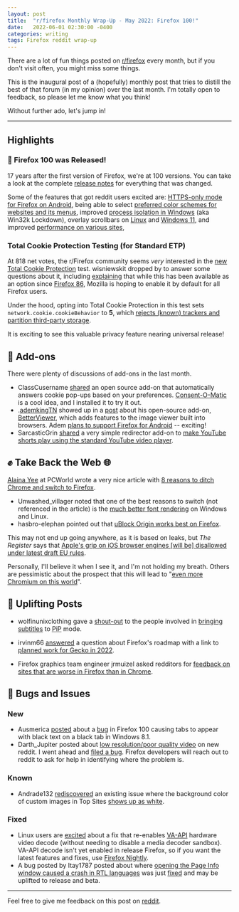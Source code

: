 ```yaml
---
layout: post
title:  "r/firefox Monthly Wrap-Up - May 2022: Firefox 100!"
date:   2022-06-01 02:30:00 -0400
categories: writing
tags: Firefox reddit wrap-up
---
```


There are a lot of fun things posted on [r/firefox](https://www.reddit.com/r/firefox/) every month, but if you don't visit often, you might miss some things. 

This is the inaugural post of a (hopefully) monthly post that tries to distill the best of that forum (in my opinion) over the last month. I'm totally open to feedback, so please let me know what you think!

Without further ado, let's jump in!

* * *

## Highlights

### 🎉 Firefox 100 was Released!

17 years after the first version of Firefox, we're at 100 versions. You can take a look at the complete [release notes](https://www.mozilla.org/firefox/100.0/releasenotes/) for everything that was changed. 

Some of the features that got reddit users excited are: [HTTPS-only mode for Firefox on Android](https://www.reddit.com/r/firefox/comments/ugvs6y/firefox_100_is_coming_to_us/i72vg5j/), being able to select [preferred color schemes for websites and its menus](https://www.reddit.com/r/firefox/comments/umbyvh/this_feature_is_pretty_good/), improved [process isolation in Windows](https://www.reddit.com/r/firefox/comments/uo5s9b/hacksmozillaorg_improved_process_isolation_in/) (aka Win32k Lockdown), overlay scrollbars on [Linux](https://www.reddit.com/r/firefox/comments/uhe0yz/firefox_100_is_released/i75bkwn/) and [Windows 11](https://www.reddit.com/r/firefox/comments/uhe0yz/firefox_100_is_released/i75wogs/), and improved [performance on various sites](https://www.reddit.com/r/firefox/comments/uhe0yz/firefox_100_is_released/i75ta84/),

### Total Cookie Protection Testing (for Standard ETP)

At 818 net votes, the r/Firefox community seems *very* interested in the [new Total Cookie Protection](https://www.reddit.com/r/firefox/comments/utt5kx/new_total_cookie_protection/) test. wisniewskit dropped by to answer some questions about it, including [explaining](https://www.reddit.com/r/firefox/comments/utt5kx/new_total_cookie_protection/i9cczo7/) that while this has been available as an option since [Firefox 86](https://blog.mozilla.org/security/2021/02/23/total-cookie-protection/), Mozilla is hoping to enable it by default for all Firefox users. 

Under the hood, opting into Total Cookie Protection in this test sets `network.cookie.cookieBehavior` to **5**, which [rejects (known) trackers and partition third-party storage](https://developer.mozilla.org/docs/Web/Privacy/State_Partitioning#disable_dynamic_state_partitioning).

It is exciting to see this valuable privacy feature nearing universal release!

## 🧩 Add-ons

There were plenty of discussions of add-ons in the last month. 

* ClassCusername [shared](https://www.reddit.com/r/firefox/comments/uxc7gk/consentomatic_a_firefox_addon_that_blocks_based/) an open source add-on that automatically answers cookie pop-ups based on your preferences. [Consent-O-Matic](https://addons.mozilla.org/firefox/addon/consent-o-matic/) is a cool idea, and I installed it to try it out.
* .[ademkingTN](https://www.reddit.com/user/ademkingTN) showed up in a [post](https://www.reddit.com/r/firefox/comments/uoubin/betterviewer_is_an_incredible_addon_for_viewing/) about his open-source add-on, [BetterViewer](https://addons.mozilla.org/firefox/addon/betterviewer/), which adds features to the image viewer built into browsers. Adem [plans to support Firefox for Android](https://www.reddit.com/r/firefox/comments/uoubin/betterviewer_is_an_incredible_addon_for_viewing/i8naosx/) -- exciting! 
*  SarcasticGrin [shared](https://www.reddit.com/r/firefox/comments/ujlg3z/an_ff_extension_to_make_youtube_shorts_play_as/) a very simple redirector add-on to [make YouTube shorts play using the standard YouTube video player](https://addons.mozilla.org/firefox/addon/redirect-shorts-to-youtube/).

## ✊ Take Back the Web 🌐

[Alaina Yee](https://twitter.com/morphingball) at PCWorld wrote a very nice article with [8 reasons to ditch Chrome and switch to Firefox](https://www.reddit.com/r/firefox/comments/uybeei/8_reasons_to_ditch_chrome_and_switch_to_firefox/). 

* Unwashed_villager noted that one of the best reasons to switch (not referenced in the article) is the [much better font rendering](https://www.reddit.com/r/firefox/comments/uybeei/8_reasons_to_ditch_chrome_and_switch_to_firefox/ia37pq0/) on Windows and Linux.
* hasbro-elephan pointed out that [uBlock Origin works best on Firefox](https://www.reddit.com/r/firefox/comments/uybeei/8_reasons_to_ditch_chrome_and_switch_to_firefox/ia3b6ot/).

This may not end up going anywhere, as it is based on leaks, but *The Register* says that [Apple's grip on iOS browser engines [will be] disallowed under latest draft EU rules](https://www.reddit.com/r/firefox/comments/urlayr/apples_grip_on_ios_browser_engines_disallowed/). 

Personally, I'll believe it when I see it, and I'm not holding my breath. Others are pessimistic about the prospect that this will lead to "[even more Chromium on this world](https://www.reddit.com/r/firefox/comments/urlayr/apples_grip_on_ios_browser_engines_disallowed/i8xypo4/)".

## 🙌 Uplifting Posts

* wolfinunixclothing gave a [shout-out](https://www.reddit.com/r/firefox/comments/ukq81w/shoutout_for_folks_involved_in_bringing_subtitles/) to the people involved in [bringing subtitles](https://www.reddit.com/r/firefox/comments/uhmol9/firefoxs_pictureinpicture_rolls_out_subtitles_a/) to <abbr title="Picture in Picture">PiP</abbr> mode.

* irvinm66 [answered](https://www.reddit.com/r/firefox/comments/ugjf8a/roadmap_firefox/i70le7h/) a question about Firefox's roadmap with a link to [planned work for Gecko in 2022](https://wiki.mozilla.org/Platform/2022PlannedWork).

* Firefox graphics team engineer jrmuizel asked redditors for [feedback on sites that are worse in Firefox than in Chrome](https://www.reddit.com/r/firefox/comments/ursxpi/feedback_wanted_sites_that_are_worse_in_firefox/).

## 🐛 Bugs and Issues

### New

* Ausmerica [posted](https://www.reddit.com/r/firefox/comments/uugj0o/ff100_has_made_tab_text_black_on_black_its_the/) about a [bug](https://bugzilla.mozilla.org/show_bug.cgi?id=1768380) in Firefox 100 causing tabs to appear with black text on a black tab in Windows 8.1. 
* Darth_Jupiter posted about [low resolution/poor quality video](https://www.reddit.com/r/firefox/comments/ummt1m/problems_with_reddit_video_quality_on_firefox/) on new reddit. I went ahead and [filed a bug](https://bugzilla.mozilla.org/show_bug.cgi?id=1768699). Firefox developers will reach out to reddit to ask for help in identifying where the problem is.

### Known

* Andrade132 [rediscovered](https://www.reddit.com/r/firefox/comments/v002hb/is_there_a_way_to_remove_the_white_corners_in/) an existing issue where the background color of custom images in Top Sites [shows up as white](https://bugzilla.mozilla.org/show_bug.cgi?id=1674272). 

### Fixed

* Linux users are [excited](https://www.reddit.com/r/firefox/comments/v0esaq/linux_users_good_news_seems_like_the_bug_that/) about a fix that re-enables [VA-API](https://01.org/linuxmedia/vaapi) hardware video decode (without needing to disable a media decoder sandbox). VA-API decode isn't yet enabled in release Firefox, so if you want the latest features and fixes, use [Firefox Nightly](https://www.mozilla.org/firefox/channel/desktop/#nightly). 
* A bug posted by Itay1787 posted about where [opening the Page Info window caused a crash in RTL languages](https://www.reddit.com/r/firefox/comments/rmefif/something_broke_firefox_in_the_last_update/) was just [fixed](https://bugzilla.mozilla.org/show_bug.cgi?id=1763035) and may be uplifted to release and beta.

---

Feel free to give me feedback on this post on [reddit](https://www.reddit.com/r/firefox/comments/v2itch/rfirefox_monthly_wrapup_may_2022_firefox_100/). 